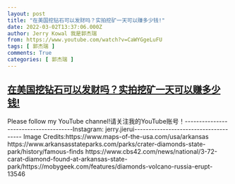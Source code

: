 ```yaml
---
layout: post
title: "在美国挖钻石可以发财吗？实拍挖矿一天可以赚多少钱!"
date: 2022-03-02T13:37:06.000Z
author: Jerry Kowal 我是郭杰瑞
from: https://www.youtube.com/watch?v=CaWYGgeLuFU
tags: [ 郭杰瑞 ]
comments: True
categories: [ 郭杰瑞 ]
---
```

<!--1646228226000-->
[在美国挖钻石可以发财吗？实拍挖矿一天可以赚多少钱!](https://www.youtube.com/watch?v=CaWYGgeLuFU)
------

<div>
Please follow my YouTube channel!请关注我的YouTube账号！--------------------------------------Instagram: jerry.jierui-------------------------------------- Image Credits:https://www.maps-of-the-usa.com/usa/arkansas https://www.arkansasstateparks.com/parks/crater-diamonds-state-park/history/famous-finds https://www.cbs42.com/news/national/3-72-carat-diamond-found-at-arkansas-state-park/https://mobygeek.com/features/diamonds-volcano-russia-erupt-13546
</div>
